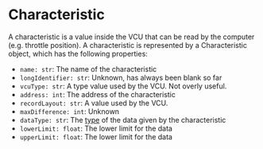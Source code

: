 # Characteristic

A characteristic is a value inside the VCU that can be read by the computer (e.g. throttle position). A characteristic is represented by a Characteristic object, which has the following properties:

- `name: str`: The name of the characteristic
- `longIdentifier: str`: Unknown, has always been blank so far
- `vcuType: str`: A type value used by the VCU. Not overly useful.
- `address: int`: The address of the characteristic
- `recordLayout: str`: A value used by the VCU.
- `maxDifference: int`: Unknown
- `dataType: str`:  The [type](types.md) of the data given by the characteristic
- `lowerLimit: float`: The lower limit for the data
- `upperLimit: float`: The lower limit for the data
